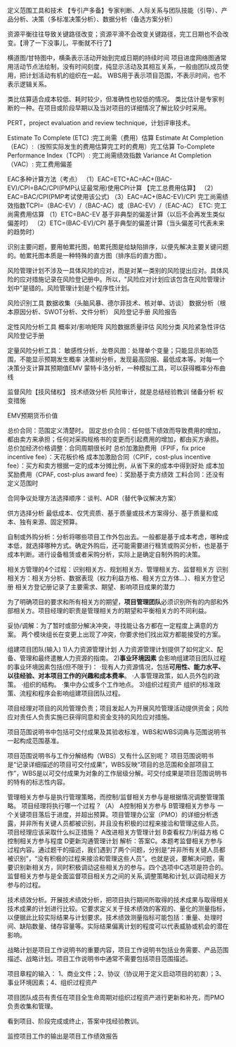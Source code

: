 定义范围工具和技术
【专引产多备】专家判断、人际关系与团队技能（引导）、产品分析、决策（多标准决策分析）、数据分析（备选方案分析）

资源平衡往往导致关键路径改变；资源平滑不会改变关键路径，完工日期也不会改变。【滑了一下没事儿，平衡就不行了】

横道图/甘特图中，横条表示活动开始到完成日期的持续时间
项目进度网络图通常用活动节点法绘制，没有时间刻度，纯显示活动及其相互关系，一般由团队成员使用，把计划活动有机的组织在一起。
WBS用于表示项目范围，不表示时间，也不表示逻辑关系。

类比估算适合成本较低、耗时较少，但准确性也较低的情况。
类比估计是专家判断的一种。在项目或阶段早期以及当对项目的详细情况了解比较少时采用。

PERT，project evaluation and review technique，计划评审技术。

Estimate To Complete (ETC) :完工尚需（费用）估算
Estimate At Completion（EAC）:（按照实际发生的费用估算完工时的费用）完工估算
To-Complete Performance Index（TCPI）: 完工尚需绩效指数
Variance At Completion（VAC）: 完工费用偏差

EAC多种计算方法（考点）
（1）EAC=ETC+AC=AC+(BAC-EV)/CPI=BAC/CPI(PMP认证最常用)使用CPI计算 【完工总费用估算】
（2）EAC=BAC/CPI(PMP考试使用该公式)
（3）EAC=AC+(BAC-EV)/CPI
完工尚需绩效指数TCPI=（BAC-EV）/（BAC-AC）或（BAC-EV）/（EAC-AC）
ETC: 完工尚需费用估算
（1）ETC=BAC-EV 基于非典型的偏差计算（以后不会再发生类似偏差时）
（2）ETC=(BAC-EV)/CPI 基于典型的偏差计算（当头偏差可代表未来的趋势时）
 
识别主要问题，要用帕累托图，帕累托图是给缺陷排序，以便先解决主要关键问题的。帕累托图本质是一种特殊的直方图（排序后的直方图）。

风险管理计划不涉及一具体风险的应对，而是对某一类别的风险提出应对。具体风险的应对措施记录在风险登记册中。所以，"风险应对计划应该包含在风险管理计划中"是错的。风险管理计划是个程序性计划。

风险识别工具
数据收集（头脑风暴、德尔菲技术、核对单、访谈）
数据分析（根本原因分析、SWOT分析、文件分析）
风险登记手册
风险报告

定性风险分析工具
概率对/影响矩阵
风险数据质量评估
风险分类
风险紧急性评估
风险登记手册

定量风险分析工具：
敏感性分析，龙卷风图：处理单个变量；只能显示影响范围，不能显示预期发生概率
决策树分析，发现最高回报、最低成本等。对每一个决策分支计算其预期值EMV
蒙特卡洛分析，一种模拟工具，可以获得概率分布曲线

监督风险【技风储权】
技术绩效分析
风险审计，就是总结经验教训
储备分析
权变措施

EMV预期货币价值

总价合同：范围定义清楚时。
固定总价合同：任何低下绩效而导致费用的增加，都由卖方来承担；任何对采购规格书的变更而引起费用的增加，都由买方承担。
总价加经济价格调整：合同周期很长时
总价加激励费用（FPIF，fix price incentive fee）：天花板价格
成本加激励合同（CPIF，cost-plus incentive fee）：买方和卖方根据一定的成本分摊比例，从省下来的成本中得到好处
成本加奖励费用（CPAF, cost-plus award fee）：奖励基于卖方绩效
工料合同：还没有定义范围时

合同争议处理方法选择顺序：谈判、ADR（替代争议解决方案）

供方选择分析
最低成本、仅凭资质、基于质量或技术方案得分、基于质量和成本、独有来源、固定预算。

自制或外购分析：分析将哪些项目工作外包出去。一般都是基于成本考虑，哪种成本低，就选择哪种方式。确定外购后，还可能需要进行租赁或购买分析，也是基于成本判断。进行设备租赁或者采购分析，实际上是确定自制外购的决策。

相关方管理的4个过程：识别相关方、规划相关方、管理相关方、监督相关方
识别相关方：相关方分析、数据表现（权力利益方格、相关方立方体...）、相关方登记册
相关方登记册记录了主要需求、期望、影响项目成果的潜力

为了明确项目的要求和所有相关方的期望，**项目管理团队**必须识别所有的内部和外部相关方。项目经理的职责是管理相关方的期望和平衡相关方的不同利益。

妥协/调解：为了暂时或部分解决冲突，寻找能让各方都在一定程度上满意的方案。
两个模块组长在变更上出现了冲突，你要求他们找出双方都能接受的方案。 

组建项目团队(输入)
1)人力资源管理计划
人力资源管理计划提供了如何定义、配备、管理和最终遣散人力资源的指南。
2)**事业环境因素**
会影响组建项目团队过程的事业环境因素包括(但不限于)：
·现有人力资源情况，包括**可用性、能力水平、以往经验、对本项目工作的兴趣和成本费率**。
·人事管理政策，如人员外包的政策。
·组织的结构。
·集中办公或多个工作地点。
3)组织过程资产
组织的标准政策、流程和程序会影响组建项目团队过程。

项目经理对项目的风险管理负责；项目发起人为开展风险管理活动提供资金；风险应对责任人负责实施已获得同意和资金支持的风险应对措施。

项目范围说明书中包括可交付成果及其验收标准，WBS和WBS词典与范围说明书一起构成范围基准。

项目范围说明书与工作分解结构（WBS）又有什么区别呢？
项目范围说明书是“记录详细描述的项目可交付成果”，WBS反映“项目的总范围和全部项目工作”，WBS是以可交付成果为对象的工作层级分解。可交付成果是项目范围说明书的特有的标志性内容。


管理相关方参与是执行管理策略，而控制/监督相关方参与是根据情况调整管理策略。
项目经理将执行哪一个过程？（A）
A控制相关方参与
B管理相关方参与
一个关键项目落后于进度，并超出预算。项目管理办公室（PMO）的详细分析透露，并非所有关键人员都被识别，并且没有积极的过程来接洽和管理这些人员。
项目经理应该采取什么纠正措施？
A改进相关方管理计划
B查看权力/利益方格
C控制相关方参与程度
D更新沟通管理计划
解析：答案C。本题考监督相关方参与过程内容。通过题干的描述，我们遇到了两个问题，分别是“并非所有关键人员都被识别”，“没有积极的过程来接洽和管理这些人员”。也就是说，要解决问题，需要识别新相关方，同时积极调动这些相关方的参与。四个选项中C选项是符合的。监督相关方参与是全面监督项目相关方之间的关系,调整策略和计划,以调动相关方参与的过程。

技术绩效分析。开展技术绩效分析，把项目执行期间所取得的技术成果与取得相关技术成果的计划进行比较。它要求定义关于技术绩效的客观的、量化的测量指标，以便据此比较实际结果与计划要求。技术绩效测量指标可能包括：重量、处理时间、缺陷数量、储存容量等。实际结果偏离计划的程度可以代表威胁或机会的潜在影响。

战略计划是项目工作说明书的重要内容，项目工作说明书包括业务需要、产品范围描述、战略计划。项目工作说明书中通常不需要包括项目范围描述。

项目章程的输入：
1、商业文件；2、协议（协议用于定义启动项目的初衷）；3、事业环境因素；4、组织过程资产

项目团队成员有责任在项目全生命周期对组织过程资产进行更新和补充，而PMO负责收集和管理。

看到项目、阶段完成或终止，答案中找经验教训。

监控项目工作的输出是项目工作绩效报告













